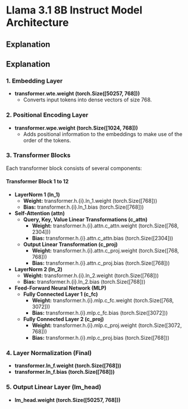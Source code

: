 # Llama 3.1 8B Instruct Model Architecture

## Explanation


## Explanation

### 1. Embedding Layer
- **transformer.wte.weight (torch.Size([50257, 768]))**
  - Converts input tokens into dense vectors of size 768.

### 2. Positional Encoding Layer
- **transformer.wpe.weight (torch.Size([1024, 768]))**
  - Adds positional information to the embeddings to make use of the order of the tokens.

### 3. Transformer Blocks
Each transformer block consists of several components:

#### Transformer Block 1 to 12
- **LayerNorm 1 (ln_1)**
  - **Weight:** transformer.h.{i}.ln_1.weight (torch.Size([768]))
  - **Bias:** transformer.h.{i}.ln_1.bias (torch.Size([768]))
- **Self-Attention (attn)**
  - **Query, Key, Value Linear Transformations (c_attn)**
    - **Weight:** transformer.h.{i}.attn.c_attn.weight (torch.Size([768, 2304]))
    - **Bias:** transformer.h.{i}.attn.c_attn.bias (torch.Size([2304]))
  - **Output Linear Transformation (c_proj)**
    - **Weight:** transformer.h.{i}.attn.c_proj.weight (torch.Size([768, 768]))
    - **Bias:** transformer.h.{i}.attn.c_proj.bias (torch.Size([768]))
- **LayerNorm 2 (ln_2)**
  - **Weight:** transformer.h.{i}.ln_2.weight (torch.Size([768]))
  - **Bias:** transformer.h.{i}.ln_2.bias (torch.Size([768]))
- **Feed-Forward Neural Network (MLP)**
  - **Fully Connected Layer 1 (c_fc)**
    - **Weight:** transformer.h.{i}.mlp.c_fc.weight (torch.Size([768, 3072]))
    - **Bias:** transformer.h.{i}.mlp.c_fc.bias (torch.Size([3072]))
  - **Fully Connected Layer 2 (c_proj)**
    - **Weight:** transformer.h.{i}.mlp.c_proj.weight (torch.Size([3072, 768]))
    - **Bias:** transformer.h.{i}.mlp.c_proj.bias (torch.Size([768]))

### 4. Layer Normalization (Final)
- **transformer.ln_f.weight (torch.Size([768]))**
- **transformer.ln_f.bias (torch.Size([768]))**

### 5. Output Linear Layer (lm_head)
- **lm_head.weight (torch.Size([50257, 768]))**

